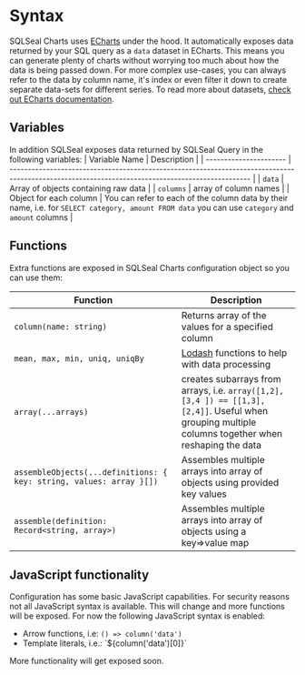 # Syntax
SQLSeal Charts uses [ECharts](https://echarts.apache.org/en/index.html) under the hood. It automatically exposes data returned by your SQL query as a `data` dataset in ECharts. This means you can generate plenty of charts without worrying too much about how the data is being passed down. For more complex use-cases, you can always refer to the data by column name, it's index or even filter it down to create separate data-sets for different series.
To read more about datasets, [check out ECharts documentation](https://apache.github.io/echarts-handbook/en/concepts/dataset/).

## Variables
In addition SQLSeal exposes data returned by SQLSeal Query in the following variables:
| Variable Name          | Description                                                                                                                                      |
| ---------------------- | ------------------------------------------------------------------------------------------------------------------------------------------------ |
| `data`                 | Array of objects containing raw data                                                                                                             |
| `columns`              | array of column names                                                                                                                            |
| Object for each column | You can refer to each of the column data by their name, i.e. for `SELECT category, amount FROM data` you can use `category` and `amount` columns |

## Functions
Extra functions are exposed in SQLSeal Charts configuration object so you can use them:

| Function                                                            | Description                                                                                                                                          |
| ------------------------------------------------------------------- | ---------------------------------------------------------------------------------------------------------------------------------------------------- |
| `column(name: string)`                                              | Returns array of the values for a specified column                                                                                                   |
| `mean, max, min, uniq, uniqBy`                                      | [Lodash](https://lodash.com/docs/4.17.15) functions to help with data processing                                                                     |
| `array(...arrays)`                                                  | creates subarrays from arrays, i.e. `array([1,2], [3,4 ]) == [[1,3], [2,4]]`. Useful when grouping multiple columns together when reshaping the data |
| `assembleObjects(...definitions: { key: string, values: array }[])` | Assembles multiple arrays into array of objects using provided key values                                                                            |
| `assemble(definition: Record<string, array>)`                       | Assembles multiple arrays into array of objects using a key=>value map                                                                               |

## JavaScript functionality
Configuration has some basic JavaScript capabilities. For security reasons not all JavaScript syntax is available. This will change and more functions will be exposed.
For now the following JavaScript syntax is enabled:
- Arrow functions, i.e: `() => column('data')`
- Template literals, i.e.: \`${column('data')[0]}\`

More functionality will get exposed soon.